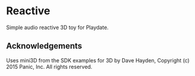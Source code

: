 # Reactive

Simple audio reactive 3D toy for Playdate.

## Acknowledgements 

Uses mini3D from the SDK examples for 3D by Dave Hayden, Copyright (c) 2015 Panic, Inc. All rights reserved.